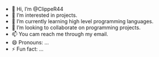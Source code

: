 - 👋 Hi, I’m @ClippeR44
- 👀 I’m interested in projects.
- 🌱 I’m currently learning high level programming languages.
- 💞️ I’m looking to collaborate on programming projects.
- 📫 You cam reach me through my email.
- 😄 Pronouns: ...
- ⚡ Fun fact: ...

<!---
ClippeR44/ClippeR44 is a ✨ special ✨ repository because its `README.md` (this file) appears on your GitHub profile.
You can click the Preview link to take a look at your changes.
--->
